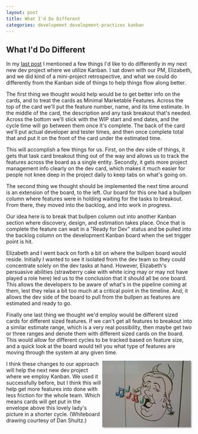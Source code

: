 ```yaml
---
layout: post
title: What I'd Do Different
categories: development development-practices kanban
---
```

## What I'd Do Different

In my [last post](/2009/04/06/kanban-lessons-learned.html) I mentioned a few things I'd like to do differently in my next new dev project where we utilize Kanban. I sat down with our PM, Elizabeth, and we did kind of a mini-project retrospective, and what we could do differently from the Kanban side of things to help things flow along better.

The first thing we thought would help would be to get better info on the cards, and to treat the cards as Minimal Marketable Features. Across the top of the card we'll put the feature number, name, and its time estimate. In the middle of the card, the description and any task breakout that's needed. Across the bottom we'll stick with the WIP start and end dates, and the cycle time will go between them once it's complete. The back of the card we'll put actual developer and tester times, and then once complete total that and put it on the front of the card under the estimated time.

This will accomplish a few things for us. First, on the dev side of things, it gets that task card breakout thing out of the way and allows us to track the features across the board as a single entity. Secondly, it gets more project management info clearly on the dev card, which makes it much easier for people not knee deep in the project daily to keep tabs on what's going on.

The second thing we thought should be implemented the next time around is an extension of the board, to the left. Our board for this one had a bullpen column where features were in holding waiting for the tasks to breakout. From there, they moved into the backlog, and into work in progress.

Our idea here is to break that bullpen column out into another Kanban section where discovery, design, and estimation takes place. Once that is complete the feature can wait in a "Ready for Dev" status and be pulled into the backlog column on the development Kanban board when the set trigger point is hit.

Elizabeth and I went back on forth a bit on where the bullpen board would reside. Initially I wanted to see it isolated from the dev team so they could concentrate solely on the dev tasks at hand. However, Elizabeth's persuasive abilities (strawberry cake with white icing may or may not have played a role here) led us to the conclusion that it should all be one board. This allows the developers to be aware of what's in the pipeline coming at them, lest they relax a bit too much at a critical point in the timeline. And, it allows the dev side of the board to pull from the bullpen as features are estimated and ready to go.

Finally one last thing we thought we'd employ would be different sized cards for different sized features. If we can't get all features to breakout into a similar estimate range, which is a very real possibility, then maybe get two or three ranges and denote them with different sized cards on the board. This would allow for different cycles to be tracked based on feature size, and a quick look at the board would tell you what type of features are moving through the system at any given time.

<img src="/images/posts/tl-done-picture.jpg" alt="Done!" align="right" />
I think these changes to our approach will help the next new dev project where we employ Kanban. We used it successfully before, but I think this will help get more features into done with less friction for the whole team. Which means cards will get put in the envelope above this lovely lady's picture in a shorter cycle. (Whiteboard drawing courtesy of Dan Shultz.)
